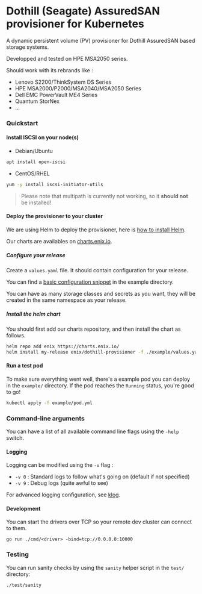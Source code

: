 # Dothill (Seagate) AssuredSAN provisioner for Kubernetes

A dynamic persistent volume (PV) provisioner for Dothill AssuredSAN based storage systems.

Developped and tested on HPE MSA2050 series.

Should work with its rebrands like :
- Lenovo S2200/ThinkSystem DS Series
- HPE MSA2000/P2000/MSA2040/MSA2050 Series
- Dell EMC PowerVault ME4 Series
- Quantum StorNex
- ...

### Quickstart

#### Install ISCSI on your node(s)

- Debian/Ubuntu
```sh
apt install open-iscsi
```

- CentOS/RHEL
```sh
yum -y install iscsi-initiator-utils
```

> Please note that multipath is currently not working, so it **should not** be installed!

#### Deploy the provisioner to your cluster

We are using Helm to deploy the provisioner, here is [how to install Helm](https://helm.sh/docs/intro/install/).

Our charts are availables on [charts.enix.io](https://charts.enix.io/).

##### Configure your release

Create a `values.yaml` file. It should contain configuration for your release.

You can find a [basic configuration snippet](./example/values.yaml) in the example directory.

You can have as many storage classes and secrets as you want, they will be created in the same namespace as your release.

##### Install the helm chart

You should first add our charts repository, and then install the chart as follows.

```sh
helm repo add enix https://charts.enix.io/
helm install my-release enix/dothill-provisioner -f ./example/values.yaml
```

#### Run a test pod

To make sure everything went well, there's a example pod you can deploy in the `example/` directory. If the pod reaches the `Running` status, you're good to go!

```sh
kubectl apply -f example/pod.yml
```

### Command-line arguments

You can have a list of all available command line flags using the `-help` switch.

#### Logging

Logging can be modified using the `-v` flag :

- `-v 0` : Standard logs to follow what's going on (default if not specified)
- `-v 9` : Debug logs (quite awful to see)

For advanced logging configuration, see [klog](https://github.com/kubernetes/klog).

#### Development

You can start the drivers over TCP so your remote dev cluster can connect to them.

```
go run ./cmd/<driver> -bind=tcp://0.0.0.0:10000
```

### Testing

You can run sanity checks by using the `sanity` helper script in the `test/` directory:

```
./test/sanity
```